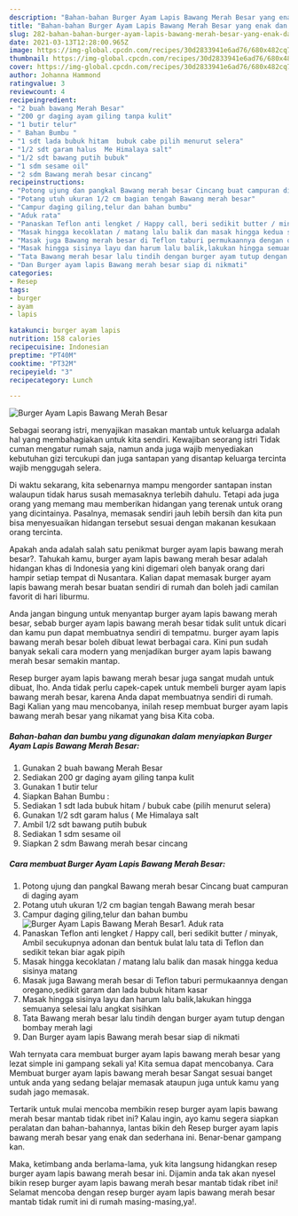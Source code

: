```yaml
---
description: "Bahan-bahan Burger Ayam Lapis Bawang Merah Besar yang enak dan Mudah Dibuat"
title: "Bahan-bahan Burger Ayam Lapis Bawang Merah Besar yang enak dan Mudah Dibuat"
slug: 282-bahan-bahan-burger-ayam-lapis-bawang-merah-besar-yang-enak-dan-mudah-dibuat
date: 2021-03-13T12:28:00.965Z
image: https://img-global.cpcdn.com/recipes/30d2833941e6ad76/680x482cq70/burger-ayam-lapis-bawang-merah-besar-foto-resep-utama.jpg
thumbnail: https://img-global.cpcdn.com/recipes/30d2833941e6ad76/680x482cq70/burger-ayam-lapis-bawang-merah-besar-foto-resep-utama.jpg
cover: https://img-global.cpcdn.com/recipes/30d2833941e6ad76/680x482cq70/burger-ayam-lapis-bawang-merah-besar-foto-resep-utama.jpg
author: Johanna Hammond
ratingvalue: 3
reviewcount: 4
recipeingredient:
- "2 buah bawang Merah Besar"
- "200 gr daging ayam giling tanpa kulit"
- "1 butir telur"
- " Bahan Bumbu "
- "1 sdt lada bubuk hitam  bubuk cabe pilih menurut selera"
- "1/2 sdt garam halus  Me Himalaya salt"
- "1/2 sdt bawang putih bubuk"
- "1 sdm sesame oil"
- "2 sdm Bawang merah besar cincang"
recipeinstructions:
- "Potong ujung dan pangkal Bawang merah besar Cincang buat campuran di daging ayam"
- "Potang utuh ukuran 1/2 cm bagian tengah Bawang merah besar"
- "Campur daging giling,telur dan bahan bumbu"
- "Aduk rata"
- "Panaskan Teflon anti lengket / Happy call, beri sedikit butter / minyak, Ambil secukupnya adonan dan bentuk bulat lalu tata di Teflon dan sedikit tekan biar agak pipih"
- "Masak hingga kecoklatan / matang lalu balik dan masak hingga kedua sisinya matang"
- "Masak juga Bawang merah besar di Teflon taburi permukaannya dengan oregano,sedikit garam dan lada bubuk hitam kasar"
- "Masak hingga sisinya layu dan harum lalu balik,lakukan hingga semuanya selesai lalu angkat sisihkan"
- "Tata Bawang merah besar lalu tindih dengan burger ayam tutup dengan bombay merah lagi"
- "Dan Burger ayam lapis Bawang merah besar siap di nikmati"
categories:
- Resep
tags:
- burger
- ayam
- lapis

katakunci: burger ayam lapis 
nutrition: 158 calories
recipecuisine: Indonesian
preptime: "PT40M"
cooktime: "PT32M"
recipeyield: "3"
recipecategory: Lunch

---
```



![Burger Ayam Lapis Bawang Merah Besar](https://img-global.cpcdn.com/recipes/30d2833941e6ad76/680x482cq70/burger-ayam-lapis-bawang-merah-besar-foto-resep-utama.jpg)

Sebagai seorang istri, menyajikan masakan mantab untuk keluarga adalah hal yang membahagiakan untuk kita sendiri. Kewajiban seorang istri Tidak cuman mengatur rumah saja, namun anda juga wajib menyediakan kebutuhan gizi tercukupi dan juga santapan yang disantap keluarga tercinta wajib menggugah selera.

Di waktu  sekarang, kita sebenarnya mampu mengorder santapan instan walaupun tidak harus susah memasaknya terlebih dahulu. Tetapi ada juga orang yang memang mau memberikan hidangan yang terenak untuk orang yang dicintainya. Pasalnya, memasak sendiri jauh lebih bersih dan kita pun bisa menyesuaikan hidangan tersebut sesuai dengan makanan kesukaan orang tercinta. 



Apakah anda adalah salah satu penikmat burger ayam lapis bawang merah besar?. Tahukah kamu, burger ayam lapis bawang merah besar adalah hidangan khas di Indonesia yang kini digemari oleh banyak orang dari hampir setiap tempat di Nusantara. Kalian dapat memasak burger ayam lapis bawang merah besar buatan sendiri di rumah dan boleh jadi camilan favorit di hari liburmu.

Anda jangan bingung untuk menyantap burger ayam lapis bawang merah besar, sebab burger ayam lapis bawang merah besar tidak sulit untuk dicari dan kamu pun dapat membuatnya sendiri di tempatmu. burger ayam lapis bawang merah besar boleh dibuat lewat berbagai cara. Kini pun sudah banyak sekali cara modern yang menjadikan burger ayam lapis bawang merah besar semakin mantap.

Resep burger ayam lapis bawang merah besar juga sangat mudah untuk dibuat, lho. Anda tidak perlu capek-capek untuk membeli burger ayam lapis bawang merah besar, karena Anda dapat membuatnya sendiri di rumah. Bagi Kalian yang mau mencobanya, inilah resep membuat burger ayam lapis bawang merah besar yang nikamat yang bisa Kita coba.

<!--inarticleads1-->

##### Bahan-bahan dan bumbu yang digunakan dalam menyiapkan Burger Ayam Lapis Bawang Merah Besar:

1. Gunakan 2 buah bawang Merah Besar
1. Sediakan 200 gr daging ayam giling tanpa kulit
1. Gunakan 1 butir telur
1. Siapkan  Bahan Bumbu :
1. Sediakan 1 sdt lada bubuk hitam / bubuk cabe (pilih menurut selera)
1. Gunakan 1/2 sdt garam halus ( Me Himalaya salt
1. Ambil 1/2 sdt bawang putih bubuk
1. Sediakan 1 sdm sesame oil
1. Siapkan 2 sdm Bawang merah besar cincang




<!--inarticleads2-->

##### Cara membuat Burger Ayam Lapis Bawang Merah Besar:

1. Potong ujung dan pangkal Bawang merah besar Cincang buat campuran di daging ayam
1. Potang utuh ukuran 1/2 cm bagian tengah Bawang merah besar
1. Campur daging giling,telur dan bahan bumbu
<img src="https://img-global.cpcdn.com/steps/dcda0acf96735556/160x128cq70/burger-ayam-lapis-bawang-merah-besar-langkah-memasak-3-foto.jpg" alt="Burger Ayam Lapis Bawang Merah Besar">1. Aduk rata
1. Panaskan Teflon anti lengket / Happy call, beri sedikit butter / minyak, Ambil secukupnya adonan dan bentuk bulat lalu tata di Teflon dan sedikit tekan biar agak pipih
1. Masak hingga kecoklatan / matang lalu balik dan masak hingga kedua sisinya matang
1. Masak juga Bawang merah besar di Teflon taburi permukaannya dengan oregano,sedikit garam dan lada bubuk hitam kasar
1. Masak hingga sisinya layu dan harum lalu balik,lakukan hingga semuanya selesai lalu angkat sisihkan
1. Tata Bawang merah besar lalu tindih dengan burger ayam tutup dengan bombay merah lagi
1. Dan Burger ayam lapis Bawang merah besar siap di nikmati




Wah ternyata cara membuat burger ayam lapis bawang merah besar yang lezat simple ini gampang sekali ya! Kita semua dapat mencobanya. Cara Membuat burger ayam lapis bawang merah besar Sangat sesuai banget untuk anda yang sedang belajar memasak ataupun juga untuk kamu yang sudah jago memasak.

Tertarik untuk mulai mencoba membikin resep burger ayam lapis bawang merah besar mantab tidak ribet ini? Kalau ingin, ayo kamu segera siapkan peralatan dan bahan-bahannya, lantas bikin deh Resep burger ayam lapis bawang merah besar yang enak dan sederhana ini. Benar-benar gampang kan. 

Maka, ketimbang anda berlama-lama, yuk kita langsung hidangkan resep burger ayam lapis bawang merah besar ini. Dijamin anda tak akan nyesel bikin resep burger ayam lapis bawang merah besar mantab tidak ribet ini! Selamat mencoba dengan resep burger ayam lapis bawang merah besar mantab tidak rumit ini di rumah masing-masing,ya!.

